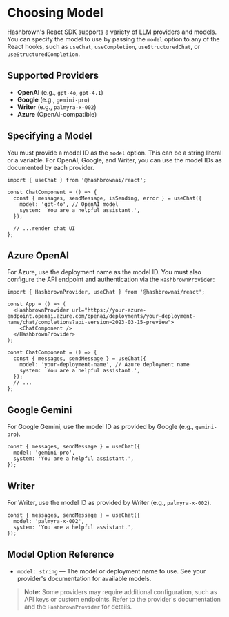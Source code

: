 # Choosing Model

Hashbrown's React SDK supports a variety of LLM providers and models. You can specify the model to use by passing the `model` option to any of the React hooks, such as `useChat`, `useCompletion`, `useStructuredChat`, or `useStructuredCompletion`.

## Supported Providers

- **OpenAI** (e.g., `gpt-4o`, `gpt-4.1`)
- **Google** (e.g., `gemini-pro`)
- **Writer** (e.g., `palmyra-x-002`)
- **Azure** (OpenAI-compatible)

## Specifying a Model

You must provide a model ID as the `model` option. This can be a string literal or a variable. For OpenAI, Google, and Writer, you can use the model IDs as documented by each provider.

```tsx
import { useChat } from '@hashbrownai/react';

const ChatComponent = () => {
  const { messages, sendMessage, isSending, error } = useChat({
    model: 'gpt-4o', // OpenAI model
    system: 'You are a helpful assistant.',
  });

  // ...render chat UI
};
```

## Azure OpenAI

For Azure, use the deployment name as the model ID. You must also configure the API endpoint and authentication via the `HashbrownProvider`:

```tsx
import { HashbrownProvider, useChat } from '@hashbrownai/react';

const App = () => (
  <HashbrownProvider url="https://your-azure-endpoint.openai.azure.com/openai/deployments/your-deployment-name/chat/completions?api-version=2023-03-15-preview">
    <ChatComponent />
  </HashbrownProvider>
);

const ChatComponent = () => {
  const { messages, sendMessage } = useChat({
    model: 'your-deployment-name', // Azure deployment name
    system: 'You are a helpful assistant.',
  });
  // ...
};
```

## Google Gemini

For Google Gemini, use the model ID as provided by Google (e.g., `gemini-pro`).

```tsx
const { messages, sendMessage } = useChat({
  model: 'gemini-pro',
  system: 'You are a helpful assistant.',
});
```

## Writer

For Writer, use the model ID as provided by Writer (e.g., `palmyra-x-002`).

```tsx
const { messages, sendMessage } = useChat({
  model: 'palmyra-x-002',
  system: 'You are a helpful assistant.',
});
```

## Model Option Reference

- `model: string` — The model or deployment name to use. See your provider's documentation for available models.

> **Note:** Some providers may require additional configuration, such as API keys or custom endpoints. Refer to the provider's documentation and the `HashbrownProvider` for details.
